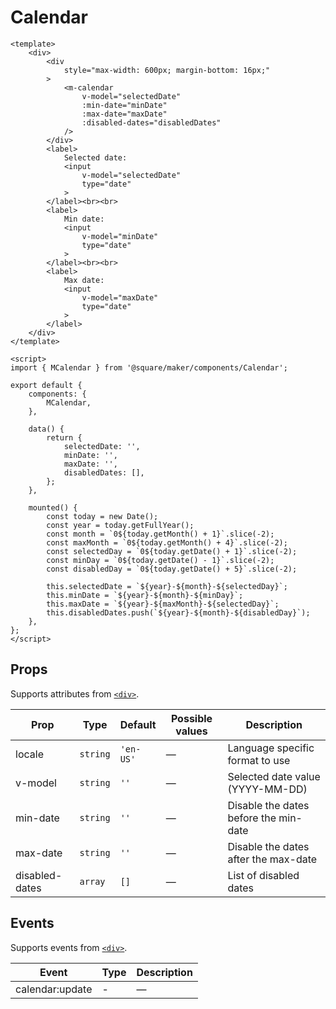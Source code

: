 # Calendar

```vue
<template>
	<div>
		<div
			style="max-width: 600px; margin-bottom: 16px;"
		>
			<m-calendar
				v-model="selectedDate"
				:min-date="minDate"
				:max-date="maxDate"
				:disabled-dates="disabledDates"
			/>
		</div>
		<label>
			Selected date:
			<input
				v-model="selectedDate"
				type="date"
			>
		</label><br><br>
		<label>
			Min date:
			<input
				v-model="minDate"
				type="date"
			>
		</label><br><br>
		<label>
			Max date:
			<input
				v-model="maxDate"
				type="date"
			>
		</label>
	</div>
</template>

<script>
import { MCalendar } from '@square/maker/components/Calendar';

export default {
	components: {
		MCalendar,
	},

	data() {
		return {
			selectedDate: '',
			minDate: '',
			maxDate: '',
			disabledDates: [],
		};
	},

	mounted() {
		const today = new Date();
		const year = today.getFullYear();
		const month = `0${today.getMonth() + 1}`.slice(-2);
		const maxMonth = `0${today.getMonth() + 4}`.slice(-2);
		const selectedDay = `0${today.getDate() + 1}`.slice(-2);
		const minDay = `0${today.getDate() - 1}`.slice(-2);
		const disabledDay = `0${today.getDate() + 5}`.slice(-2);

		this.selectedDate = `${year}-${month}-${selectedDay}`;
		this.minDate = `${year}-${month}-${minDay}`;
		this.maxDate = `${year}-${maxMonth}-${selectedDay}`;
		this.disabledDates.push(`${year}-${month}-${disabledDay}`);
	},
};
</script>
```

<!-- api-tables:start -->
## Props

Supports attributes from [`<div>`](https://developer.mozilla.org/en-US/docs/Web/HTML/Element/div).

| Prop           | Type     | Default   | Possible values | Description                           |
| -------------- | -------- | --------- | --------------- | ------------------------------------- |
| locale         | `string` | `'en-US'` | —               | Language specific format to use       |
| v-model        | `string` | `''`      | —               | Selected date value (YYYY-MM-DD)      |
| min-date       | `string` | `''`      | —               | Disable the dates before the min-date |
| max-date       | `string` | `''`      | —               | Disable the dates after the max-date  |
| disabled-dates | `array`  | `[]`      | —               | List of disabled dates                |


## Events

Supports events from [`<div>`](https://developer.mozilla.org/en-US/docs/Web/HTML/Element/div).

| Event           | Type | Description |
| --------------- | ---- | ----------- |
| calendar:update | -    | —           |
<!-- api-tables:end -->
